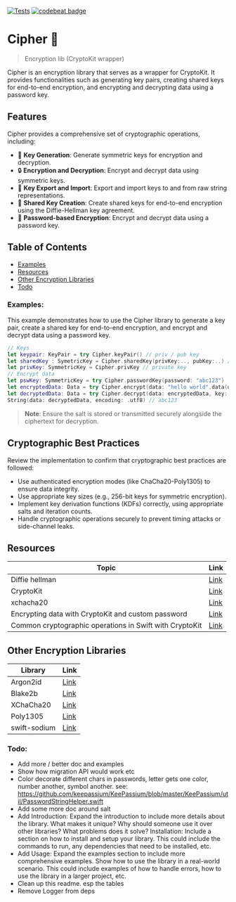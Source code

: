 [![Tests](https://github.com/sentryco/Cipher/actions/workflows/Tests.yml/badge.svg)](https://github.com/sentryco/Cipher/actions/workflows/Tests.yml)
[![codebeat badge](https://codebeat.co/badges/defeb515-78e7-4a29-a4f1-6f58191ace4c)](https://codebeat.co/projects/github-com-sentryco-cipher-main)

# Cipher 🔏

> Encryption lib (CryptoKit wrapper)

Cipher is an encryption library that serves as a wrapper for CryptoKit. It provides functionalities such as generating key pairs, creating shared keys for end-to-end encryption, and encrypting and decrypting data using a password key.

## Features

Cipher provides a comprehensive set of cryptographic operations, including:

- 🔑 **Key Generation**: Generate symmetric keys for encryption and decryption.  
- 🔒 **Encryption and Decryption**: Encrypt and decrypt data using symmetric keys.  
- 🔄 **Key Export and Import**: Export and import keys to and from raw string representations. 
- 🤝 **Shared Key Creation**: Create shared keys for end-to-end encryption using the Diffie-Hellman key agreement.  
- 🔐 **Password-based Encryption**: Encrypt and decrypt data using a password key.  

## Table of Contents
- [Examples](#examples)
- [Resources](#resources)
- [Other Encryption Libraries](#other-encryption-libraries)
- [Todo](#todo)

### Examples:
This example demonstrates how to use the Cipher library to generate a key pair, create a shared key for end-to-end encryption, and encrypt and decrypt data using a password key.

```swift
// Keys
let keypair: KeyPair = try Cipher.keyPair() // priv / pub key
let sharedKey : SymetricKey = Cipher.sharedKey(privKey:.., pubKey:..) // used for E2EE
let privKey: SymmetricKey = Cipher.privKey // private key
// Encrypt data
let pswKey: SymmetricKey = try Cipher.passwordKey(password: "abc123")
let encryptedData: Data = try Cipher.encrypt(data: "hello world".data(using: .utf8)!, key: pswKey) // Decrypt payload with local shared key
let decryptedData: Data = try Cipher.decrypt(data: encryptedData, key: pswKey) // Decrypt payload with remote shared key
String(data: decryptedData, encoding: .utf8) // abc123
```

> **Note**: Ensure the salt is stored or transmitted securely alongside the ciphertext for decryption.

## Cryptographic Best Practices

Review the implementation to confirm that cryptographic best practices are followed:
- Use authenticated encryption modes (like ChaCha20-Poly1305) to ensure data integrity.
- Use appropriate key sizes (e.g., 256-bit keys for symmetric encryption).
- Implement key derivation functions (KDFs) correctly, using appropriate salts and iteration counts.
- Handle cryptographic operations securely to prevent timing attacks or side-channel leaks.


## Resources
| Topic | Link |
| --- | --- |
| Diffie hellman | [Link](https://shubhomoybiswas.medium.com/diffie-hellman-key-exchange-in-end-to-end-encryption-e2ee-2366e056661) |
| CryptoKit | [Link](https://www.raywenderlich.com/10846296-introducing-cryptokit) |
| xchacha20 | [Link](https://nordpass.com/features/xchacha20-encryption/) |
| Encrypting data with CryptoKit and custom password | [Link](https://fred.appelman.net/?p=119) |
| Common cryptographic operations in Swift with CryptoKit | [Link](https://medium.com/swlh/common-cryptographic-operations-in-swift-with-cryptokit-b30a4becc895) |


## Other Encryption Libraries
| Library | Link |
| --- | --- |
| Argon2id | [Link](https://www.cryptolux.org/images/0/0d/Argon2.pdf) |
| Blake2b | [Link](https://doc.libsodium.org/hashing/generic_hashing) |
| XChaCha20 | [Link](https://doc.libsodium.org/advanced/stream_ciphers/xchacha20) |
| Poly1305 | [Link](https://doc.libsodium.org/secret-key_cryptography/aead/chacha20-poly1305/xchacha20-poly1305_construction) |
| swift-sodium | [Link](https://github.com/jedisct1/swift-sodium) |

### Todo:
- Add more / better doc and examples
- Show how migration API would work etc
- Color decorate different chars in passwords, letter gets one color, number another, symbol another. see: https://github.com/keepassium/KeePassium/blob/master/KeePassium/util/PasswordStringHelper.swift
- Add some more doc around salt
- Add Introduction: Expand the introduction to include more details about the library. What makes it unique? Why should someone use it over other libraries? What problems does it solve?
Installation: Include a section on how to install and setup your library. This could include the commands to run, any dependencies that need to be installed, etc.
- Add Usage: Expand the examples section to include more comprehensive examples. Show how to use the library in a real-world scenario. This could include examples of how to handle errors, how to use the library in a larger project, etc.
- Clean up this readme. esp the tables
- Remove Logger from deps